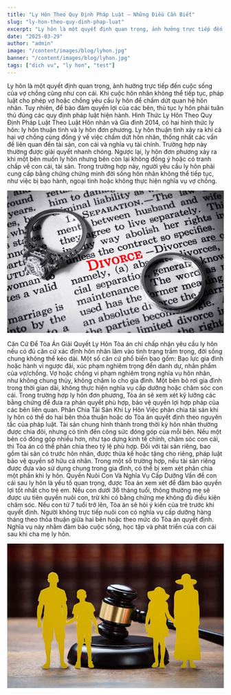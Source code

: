 ```yaml
---
title: "Ly Hôn Theo Quy Định Pháp Luật – Những Điều Cần Biết"
slug: "ly-hon-theo-quy-dinh-phap-luat"
excerpt: "Ly hôn là một quyết định quan trọng, ảnh hưởng trực tiếp đến cuộc sống của vợ chồng cũng như con cái"
date: "2025-03-29"
author: "admin"
image: "/content/images/blog/lyhon.jpg"
banner: "/content/images/blog/lyhon.jpg"
tags: ["dich vu", "ly hon", "test"]
---
```


Ly hôn là một quyết định quan trọng, ảnh hưởng trực tiếp đến cuộc sống của vợ chồng cũng như con cái. Khi cuộc hôn nhân không thể tiếp tục, pháp luật cho phép vợ hoặc chồng yêu cầu ly hôn để chấm dứt quan hệ hôn nhân. Tuy nhiên, để bảo đảm quyền lợi của các bên, thủ tục ly hôn phải tuân thủ đúng các quy định pháp luật hiện hành.
Hình Thức Ly Hôn Theo Quy Định Pháp Luật
Theo Luật Hôn nhân và Gia đình 2014, có hai hình thức ly hôn: ly hôn thuận tình và ly hôn đơn phương. Ly hôn thuận tình xảy ra khi cả hai vợ chồng cùng đồng ý về việc chấm dứt hôn nhân, thống nhất các vấn đề liên quan đến tài sản, con cái và nghĩa vụ tài chính. Trường hợp này thường được giải quyết nhanh chóng.
Ngược lại, ly hôn đơn phương xảy ra khi một bên muốn ly hôn nhưng bên còn lại không đồng ý hoặc có tranh chấp về con cái, tài sản. Trong trường hợp này, người yêu cầu ly hôn phải cung cấp bằng chứng chứng minh đời sống hôn nhân không thể tiếp tục, như việc bị bạo hành, ngoại tình hoặc không thực hiện nghĩa vụ vợ chồng.

![ly hon1](/content/images/blog/lyhon1.jpg)

Căn Cứ Để Tòa Án Giải Quyết Ly Hôn
Tòa án chỉ chấp nhận yêu cầu ly hôn nếu có đủ căn cứ xác định hôn nhân lâm vào tình trạng trầm trọng, đời sống chung không thể kéo dài. Một số căn cứ phổ biến bao gồm:
Bạo lực gia đình hoặc hành vi ngược đãi, xúc phạm nghiêm trọng đến danh dự, nhân phẩm của vợ/chồng.
Vợ hoặc chồng vi phạm nghiêm trọng nghĩa vụ hôn nhân, như không chung thủy, không chăm lo cho gia đình.
Một bên bỏ rơi gia đình trong thời gian dài, không thực hiện nghĩa vụ cấp dưỡng hoặc chăm sóc con cái.
Trong trường hợp ly hôn đơn phương, Tòa án sẽ xem xét kỹ lưỡng các bằng chứng để đưa ra phán quyết phù hợp, bảo vệ quyền lợi hợp pháp của các bên liên quan.
Phân Chia Tài Sản Khi Ly Hôn
Việc phân chia tài sản khi ly hôn có thể do hai bên thỏa thuận hoặc do Tòa án quyết định theo nguyên tắc của pháp luật. Tài sản chung hình thành trong thời kỳ hôn nhân thường được chia đôi, nhưng có tính đến công sức đóng góp của mỗi bên. Nếu một bên có đóng góp nhiều hơn, như tạo dựng kinh tế chính, chăm sóc con cái, thì Tòa án có thể phân chia theo tỷ lệ phù hợp.
Đối với tài sản riêng, bao gồm tài sản có trước hôn nhân, được thừa kế hoặc tặng cho riêng, pháp luật bảo vệ quyền sở hữu cá nhân. Trong một số trường hợp, nếu tài sản riêng được đưa vào sử dụng chung trong gia đình, có thể bị xem xét phân chia một phần khi ly hôn.
Quyền Nuôi Con Và Nghĩa Vụ Cấp Dưỡng
Vấn đề con cái sau ly hôn là yếu tố quan trọng, được Tòa án xem xét để đảm bảo quyền lợi tốt nhất cho trẻ em. Nếu con dưới 36 tháng tuổi, thông thường mẹ sẽ được ưu tiên quyền nuôi con, trừ khi có bằng chứng mẹ không đủ điều kiện chăm sóc. Nếu con từ 7 tuổi trở lên, Tòa án sẽ hỏi ý kiến của trẻ trước khi quyết định.
Người không trực tiếp nuôi con có nghĩa vụ cấp dưỡng hàng tháng theo thỏa thuận giữa hai bên hoặc theo mức do Tòa án quyết định. Nghĩa vụ này nhằm đảm bảo cuộc sống, học tập và phát triển của con cái sau khi cha mẹ ly hôn.

![ly hon2](/content/images/blog/lyhon2.jpg)
